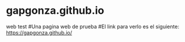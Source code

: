 # gapgonza.github.io
web test
#Una pagina web de prueba
#El link para verlo es el siguiente:
https://gapgonza.github.io/
